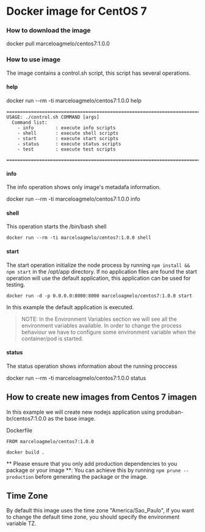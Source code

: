 # Docker image for CentOS 7

### How to download the image

docker pull marceloagmelo/centos7:1.0.0

### How to use image

The image contains a control.sh script, this script has several operations.

#### help

docker run --rm -ti marceloagmelo/centos7:1.0.0 help

```
=============================================================================   
USAGE: ./control.sh COMMAND [args]                                              
  Command list:                                                                 
    - info        : execute info scripts                                        
    - shell       : execute shell scripts                                       
    - start       : execute start scripts                                       
    - status      : execute status scripts                                      
    - test        : execute test scripts 
    
=============================================================================
```


#### info

The info operation shows only image's metadafa information.

docker run --rm -ti marceloagmelo/centos7:1.0.0 info

#### shell

This operation starts the /bin/bash shell
```
docker run --rm -ti marceloagmelo/centos7:1.0.0 shell
```

#### start

The start operation initialize the node process by running `npm install && npm start` in the /opt/app directory. If no application files are found the start operation will use the default application, this application can be used for testing.

```
docker run -d -p 0.0.0.0:8000:8000 marceloagmelo/centos7:1.0.0 start
```

In this example the default application is executed.

> NOTE: In the Environment Variables section we will see all the environment variables available. In order to change the process behaviour we have to configure some environment variable when the container/pod is started.

#### status

The status operation shows information about the running proccess

docker run --rm -ti marceloagmelo/centos7:1.0.0 status

## How to create new images from Centos 7 imagen

In this example we will create new nodejs application using produban-br/centos7:1.0.0 as the base image.

Dockerfile

```
FROM marceloagmelo/centos7:1.0.0
```

```
docker build .
```

** Please ensure that you only add production dependencies to you package or your image **: You can achieve this
by running `npm prune --production` before generating the package or the image.

## Time Zone
By default this image uses the time zone "America/Sao_Paulo", if you want to change the default time zone, you should specify the environment variable TZ.
